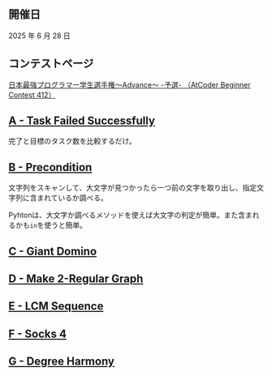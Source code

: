 ## 開催日

2025 年 6 月 28 日

## コンテストページ

[日本最強プログラマー学生選手権～Advance～ -予選- （AtCoder Beginner Contest 412）](https://atcoder.jp/contests/abc412)

## [A - Task Failed Successfully](https://atcoder.jp/contests/abc412/tasks/abc412_a)

完了と目標のタスク数を比較するだけ。

## [B - Precondition](https://atcoder.jp/contests/abc412/tasks/abc412_b)

文字列をスキャンして、大文字が見つかったら一つ前の文字を取り出し、指定文字列に含まれているか調べる。

Pyhtonは、大文字か調べるメソッドを使えば大文字の判定が簡単。また含まれるかも`in`を使うと簡単。

## [C - Giant Domino](https://atcoder.jp/contests/abc412/tasks/abc412_c)

## [D - Make 2-Regular Graph](https://atcoder.jp/contests/abc412/tasks/abc412_d)

## [E - LCM Sequence](https://atcoder.jp/contests/abc412/tasks/abc412_e)

## [F - Socks 4](https://atcoder.jp/contests/abc412/tasks/abc412_f)

## [G - Degree Harmony](https://atcoder.jp/contests/abc412/tasks/abc412_g)
